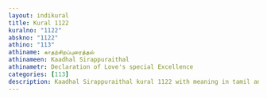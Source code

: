 ```yaml
---
layout: indikural
title: Kural 1122
kuralno: "1122"
abskno: "1122"
athino: "113"
athiname: காதற்சிறப்புரைத்தல்
athinameen: Kaadhal Sirappuraithal
athinametr: Declaration of Love's special Excellence
categories: [113]
description: Kaadhal Sirappuraithal kural 1122 with meaning in tamil and english 
---
```


